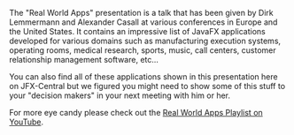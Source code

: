The "Real World Apps" presentation is a talk that has been given by Dirk Lemmermann and Alexander Casall at various
conferences in Europe and the United States. It contains an impressive list of JavaFX applications developed for various domains
such as manufacturing execution systems, operating rooms, medical research, sports, music, call centers, customer 
relationship management software, etc...

You can also find all of these applications shown in this presentation here on JFX-Central but we figured you might need 
to show some of this stuff to your "decision makers" in your next meeting with him or her.

For more eye candy please check out the [Real World Apps Playlist on YouTube](https://www.youtube.com/playlist?list=PLUuxQkXkh-hiVY0lRIX3hWb3jCy7PLB-K).

